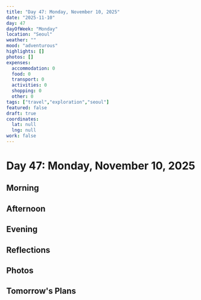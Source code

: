 ```yaml
---
title: "Day 47: Monday, November 10, 2025"
date: "2025-11-10"
day: 47
dayOfWeek: "Monday"
location: "Seoul"
weather: ""
mood: "adventurous"
highlights: []
photos: []
expenses:
  accommodation: 0
  food: 0
  transport: 0
  activities: 0
  shopping: 0
  other: 0
tags: ["travel","exploration","seoul"]
featured: false
draft: true
coordinates:
  lat: null
  lng: null
work: false
---
```

# Day 47: Monday, November 10, 2025

## Morning

## Afternoon

## Evening

## Reflections

## Photos

## Tomorrow's Plans
